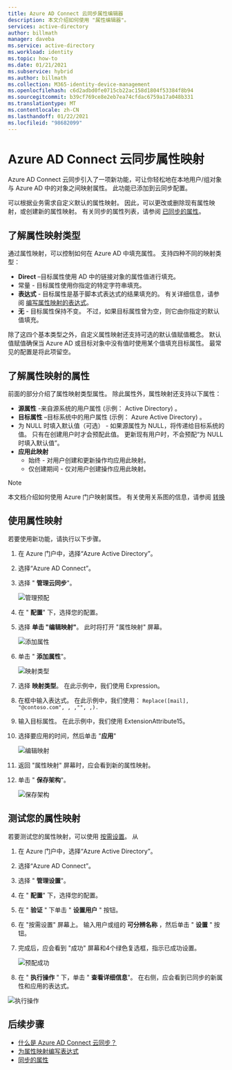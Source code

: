```yaml
---
title: Azure AD Connect 云同步属性编辑器
description: 本文介绍如何使用 "属性编辑器"。
services: active-directory
author: billmath
manager: daveba
ms.service: active-directory
ms.workload: identity
ms.topic: how-to
ms.date: 01/21/2021
ms.subservice: hybrid
ms.author: billmath
ms.collection: M365-identity-device-management
ms.openlocfilehash: c6d2adbd0fe0715cb22ac158d1804f53384f8b94
ms.sourcegitcommit: b39cf769ce8e2eb7ea74cfdac6759a17a048b331
ms.translationtype: MT
ms.contentlocale: zh-CN
ms.lasthandoff: 01/22/2021
ms.locfileid: "98682099"
---
```

# <a name="azure-ad-connect-cloud-sync-attribute-mapping"></a>Azure AD Connect 云同步属性映射

Azure AD Connect 云同步引入了一项新功能，可让你轻松地在本地用户/组对象与 Azure AD 中的对象之间映射属性。  此功能已添加到云同步配置。

可以根据业务需求自定义默认的属性映射。 因此，可以更改或删除现有属性映射，或创建新的属性映射。  有关同步的属性列表，请参阅 [已同步的属性](../hybrid/reference-connect-sync-attributes-synchronized.md?context=azure%2factive-directory%2fcloud-provisioning%2fcontext%2fcp-context/hybrid/reference-connect-sync-attributes-synchronized.md)。

## <a name="understanding-attribute-mapping-types"></a>了解属性映射类型
通过属性映射，可以控制如何在 Azure AD 中填充属性。
支持四种不同的映射类型：

- **Direct** –目标属性使用 AD 中的链接对象的属性值进行填充。
- 常量 - 目标属性使用你指定的特定字符串填充。
- **表达式** - 目标属性是基于脚本式表达式的结果填充的。
  有关详细信息，请参阅 [编写属性映射的表达式](reference-expressions.md)。
- **无** - 目标属性保持不变。 不过，如果目标属性曾为空，则它由你指定的默认值填充。

除了这四个基本类型之外，自定义属性映射还支持可选的默认值赋值概念。 默认值赋值确保当 Azure AD 或目标对象中没有值时使用某个值填充目标属性。 最常见的配置是将此项留空。

## <a name="understanding-attribute-mapping-properties"></a>了解属性映射的属性

前面的部分介绍了属性映射类型属性。
除此属性外，属性映射还支持以下属性：

- **源属性** -来自源系统的用户属性 (示例： Active Directory) 。
- **目标属性** –目标系统中的用户属性 (示例： Azure Active Directory) 。
- 为 NULL 时填入默认值（可选） - 如果源属性为 NULL，将传递给目标系统的值。 只有在创建用户时才会预配此值。 更新现有用户时，不会预配“为 NULL 时填入默认值”。  
- **应用此映射**
  - 始终 - 对用户创建和更新操作均应用此映射。
  - 仅创建期间 - 仅对用户创建操作应用此映射。

> [!NOTE]
> 本文档介绍如何使用 Azure 门户映射属性。  有关使用关系图的信息，请参阅 [转换](how-to-transformation.md)

## <a name="using-attribute-mapping"></a>使用属性映射

若要使用新功能，请执行以下步骤。

1.  在 Azure 门户中，选择“Azure Active Directory”。 
2.  选择“Azure AD Connect”。
3.  选择 " **管理云同步**"。

    ![管理预配](media/how-to-install/install-6.png)

4. 在 " **配置**" 下，选择您的配置。
5. 选择 **单击 "编辑映射"**。  此时将打开 "属性映射" 屏幕。

    ![添加属性](media/how-to-attribute-mapping/mapping-6.png)

6.  单击 " **添加属性**"。

    ![映射类型](media/how-to-attribute-mapping/mapping-1.png)

7. 选择 **映射类型**。  在此示例中，我们使用 Expression。
8.  在框中输入表达式。  在此示例中，我们使用： `Replace([mail], "@contoso.com", , ,"", ,).`
9.  输入目标属性。  在此示例中，我们使用 ExtensionAttribute15。
10. 选择要应用的时间，然后单击 "**应用**"

    ![编辑映射](media/how-to-attribute-mapping/mapping-2a.png)

11. 返回 "属性映射" 屏幕时，应会看到新的属性映射。  
12. 单击 " **保存架构**"。

    ![保存架构](media/how-to-attribute-mapping/mapping-3.png)

## <a name="test-your-attribute-mapping"></a>测试您的属性映射

若要测试您的属性映射，可以使用 [按需设置](how-to-on-demand-provision.md)。  从 

1. 在 Azure 门户中，选择“Azure Active Directory”。 
2. 选择“Azure AD Connect”。
3. 选择 " **管理设置**"。
4. 在 " **配置**" 下，选择您的配置。
5. 在 " **验证** " 下单击 " **设置用户** " 按钮。 
6. 在 "按需设置" 屏幕上。  输入用户或组的 **可分辨名称** ，然后单击 " **设置** " 按钮。  
7. 完成后，应会看到 "成功" 屏幕和4个绿色复选框，指示已成功设置。  

    ![预配成功](media/how-to-attribute-mapping/mapping-4.png)

8. 在 " **执行操作** " 下，单击 " **查看详细信息**"。  在右侧，应会看到已同步的新属性和应用的表达式。

  ![执行操作](media/how-to-attribute-mapping/mapping-5.png)

## <a name="next-steps"></a>后续步骤

- [什么是 Azure AD Connect 云同步？](what-is-cloud-sync.md)
- [为属性映射编写表达式](reference-expressions.md)
- [同步的属性](../hybrid/reference-connect-sync-attributes-synchronized.md?context=azure%2factive-directory%2fcloud-provisioning%2fcontext%2fcp-context/hybrid/reference-connect-sync-attributes-synchronized.md)
